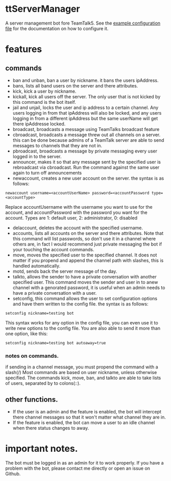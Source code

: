 # ttServerManager
A server management bot fore TeamTalk5.
See the [example configuration file](https://raw.githubusercontent.com/blindelectron/ttServerManager/main/config_example.ini) for the documentation on how to configure it.
# features
## commands
* ban and unban, ban a user by nickname.
it bans the users ipAddress.
* bans, lists all band users on the server and there attributes.
* kick, kick a user by nickname.
* kickall, kick all users off the server.
The only user that is not kicked by this command is the bot itself.
* jail and unjail, locks the user and ip address to a certain channel.
Any users logging in from that ipAddress will also be locked, and any users logging in from a different ipAddress but the same userName will get there ipAddresse locked.
* broadcast, broadcasts a message using TeamTalks broadcast feature
* cbroadcast, broadcasts a message threw out all channels on a server.
this can be done because admins of a TeamTalk server are able to send messages to channels that they are not in.
* pbroadcast, broadcasts a message by private messaging every user logged in to the server.
* announcer, makes it so that any message sent by the specified user is rebroadcast via cbroadcast.
Run the command against the same user again to turn off announcements
* newaccount, creates a new user account on the server.
the syntax is as follows:
```
newaccount username=<accountUserName> password=<accountPassword type=<accountType>
```
Replace accountUsername with the username you want to use for the account, and accountPassword with the password you want for the account. Types are 1: default user, 2: administrator, 0: disabled
* delaccount, deletes the account with the specified username.
* accounts, lists all accounts on the server and there attributes.
Note that this command will list passwords, so don't use it in a channel where others are, in fact I would recommend just private messaging the bot if your touching the account commands.
* move, moves the specified user to the specified channel.
It does not matter if you propend and append the channel path with slashes, this is handled automatically.
* motd, sends back the server message of the day.
* talkto, allows the sender to have  a private conversation with another specified user.
This command moves the sender and user in to anew channel with a genorated password, it is useful when an admin needs to have a private conversation with a user.
* setconfig, this command allows the user to set configuration options and have them written to the config file.
the syntax is as follows:
```
setconfig nickname=testing bot
```
This syntax works for any option in the config file, you can even use it to write new options to the config file. You are also able to send it more than one option, like this:
```
setconfig nickname=testing bot autoaway=true
```
### notes on commands.
if sending in a channel message, you must propend the command with a slash(/)
Most commands are based on user nickname, unless otherwise specified.
The commands kick, move, ban, and talkto are able to take lists of users, separated by to colons(::).
## other functions.
* If the user is an admin and the feature  is enabled, the bot will intercept there channel messages so that it won't matter what channel they are in.
* If the feature is enabled, the bot can move a user to an idle channel when there status changes to away.
# important notes.
The bot must be logged in as an admin for it to work properly.
If you have a problem with the bot, please contact me directly or open an issue on Github.